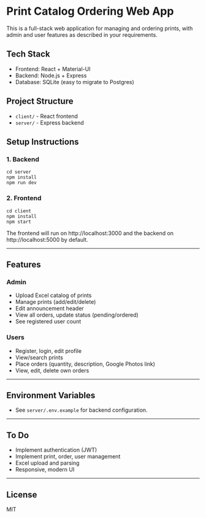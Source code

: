 # Print Catalog Ordering Web App

This is a full-stack web application for managing and ordering prints, with admin and user features as described in your requirements.

## Tech Stack
- Frontend: React + Material-UI
- Backend: Node.js + Express
- Database: SQLite (easy to migrate to Postgres)

## Project Structure
- `client/` - React frontend
- `server/` - Express backend

## Setup Instructions

### 1. Backend
```
cd server
npm install
npm run dev
```

### 2. Frontend
```
cd client
npm install
npm start
```

The frontend will run on http://localhost:3000 and the backend on http://localhost:5000 by default.

---

## Features

### Admin
- Upload Excel catalog of prints
- Manage prints (add/edit/delete)
- Edit announcement header
- View all orders, update status (pending/ordered)
- See registered user count

### Users
- Register, login, edit profile
- View/search prints
- Place orders (quantity, description, Google Photos link)
- View, edit, delete own orders

---

## Environment Variables
- See `server/.env.example` for backend configuration.

---

## To Do
- Implement authentication (JWT)
- Implement print, order, user management
- Excel upload and parsing
- Responsive, modern UI

---

## License
MIT

